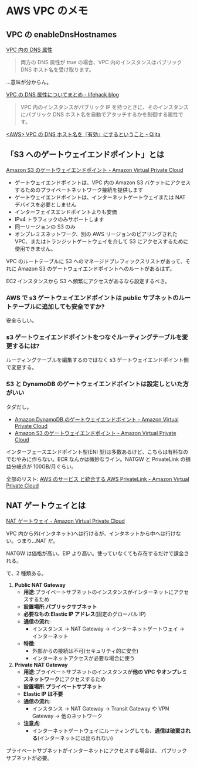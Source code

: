 # AWS VPC のメモ

## VPC の enableDnsHostnames

[VPC 内の DNS 属性](https://docs.aws.amazon.com/ja_jp/vpc/latest/userguide/vpc-dns.html#vpc-dns-support)

> 両方の DNS 属性が true の場合、VPC 内のインスタンスはパブリック DNS ホスト名を受け取ります。

...意味が分からん。

[VPC の DNS 属性についてまとめ - lifehack blog](https://walk0204.hatenablog.com/entry/tech/aws/vpc/DNS-attribute#enableDNSHostnames)

> VPC 内のインスタンスがパブリック IP を持つときに、そのインスタンスにパブリック DNS ホスト名を自動でアタッチするかを制御する属性です。

[\<AWS\> VPC の DNS ホスト名を『有効』にするということ - Qiita](https://qiita.com/fumiya-konno/items/f94ed3e3c114793c898a)

## 「S3 へのゲートウェイエンドポイント」とは

[Amazon S3 のゲートウェイエンドポイント - Amazon Virtual Private Cloud](https://docs.aws.amazon.com/ja_jp/vpc/latest/privatelink/vpc-endpoints-s3.html)

- ゲートウェイエンドポイントは、VPC 内の Amazon S3 バケットにアクセスするためのプライベートネットワーク接続を提供します
- ゲートウェイエンドポイントは、インターネットゲートウェイまたは NAT デバイスを必要としません
- インターフェイスエンドポイントよりも安価
- IPv4 トラフィックのみサポートします
- 同一リージョンの S3 のみ
- オンプレミスネットワーク、別の AWS リージョンのピアリングされた VPC、またはトランジットゲートウェイを介して S3 にアクセスするために使用できません。

VPC のルートテーブルに S3 へのマネージドプレフィックスリストがあって、それに Amazon S3 のゲートウェイエンドポイントへのルートがあるはず。

EC2 インスタンスから S3 へ頻繁にアクセスがあるなら設定するべき。

### AWS で s3 ゲートウェイエンドポイントは public サブネットのルートテーブルに追加しても安全ですか?

安全らしい。

### s3 ゲートウェイエンドポイントをつなぐルーティングテーブルを変更するには?

ルーティングテーブルを編集するのではなく
s3 ゲートウェイエンドポイント側で変更する。

### S3 と DynamoDB のゲートウェイエンドポイントは設定しといた方がいい

タダだし。

- [Amazon DynamoDB のゲートウェイエンドポイント - Amazon Virtual Private Cloud](https://docs.aws.amazon.com/ja_jp/vpc/latest/privatelink/vpc-endpoints-ddb.html)
- [Amazon S3 のゲートウェイエンドポイント - Amazon Virtual Private Cloud](https://docs.aws.amazon.com/ja_jp/vpc/latest/privatelink/vpc-endpoints-s3.html)

インターフェースエンドポイント型(ENI 型)は多数あるけど、こちらは有料なのでむやみに作らない。ECR なんかは微妙なライン。NATGW と PrivateLink の損益分岐点が 100GB/月ぐらい。

全部のリスト:
[AWS のサービス と統合する AWS PrivateLink - Amazon Virtual Private Cloud](https://docs.aws.amazon.com/ja_jp/vpc/latest/privatelink/aws-services-privatelink-support.html)

## NAT ゲートウェイとは

[NAT ゲートウェイ - Amazon Virtual Private Cloud](https://docs.aws.amazon.com/ja_jp/vpc/latest/userguide/vpc-nat-gateway.html)

VPC 内から外(インタネット)へは行けるが、インタネットから中へは行けない。つまり...NAT だ。

NATGW は価格が高い。EIP より高い。使っていなくても存在するだけで課金される。

で、2 種類ある。

1. **Public NAT Gateway**
   - **用途**:プライベートサブネットのインスタンスがインターネットにアクセスするため
   - **設置場所**:**パブリックサブネット**
   - **必要なもの**:**Elastic IP アドレス**(固定のグローバル IP)
   - **通信の流れ**:
     - インスタンス → NAT Gateway → インターネットゲートウェイ → インターネット
   - **特徴**:
     - 外部からの接続は不可(セキュリティ的に安全)
     - インターネットアクセスが必要な場合に使う
2. **Private NAT Gateway**
   - **用途**:プライベートサブネットのインスタンスが**他の VPC やオンプレミスネットワーク**にアクセスするため
   - **設置場所**:**プライベートサブネット**
   - **Elastic IP は不要**
   - **通信の流れ**:
     - インスタンス → NAT Gateway → Transit Gateway や VPN Gateway → 他のネットワーク
   - **注意点**:
     - インターネットゲートウェイにルーティングしても、**通信は破棄される**(インターネットには出られない)

プライベートサブネットがインターネットにアクセスする場合は、
パブリックサブネットが必要。
